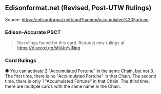 
## Edisonformat.net (Revised, Post-UTW Rulings)

Source: https://edisonformat.net/card?name=Accumulated%20Fortune

### Edison-Accurate PSCT

> No rulings found for this card. Request new rulings at https://discord.gg/shVJnYJNpg

### Card Rulings

● You can activate 2 "Accumulated Fortune" in the same Chain, but not 3.
The first time, there is no "Accumulated Fortune" in that Chain.
The second time, there is only 1 "Accumulated Fortune" in that Chain.
The third time, there are multiple cards with the same name in the Chain.
            